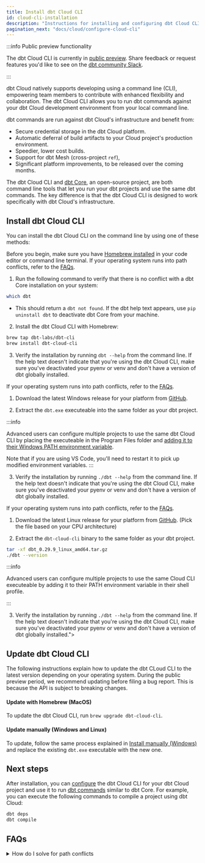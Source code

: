 ```yaml
---
title: Install dbt Cloud CLI 
id: cloud-cli-installation
description: "Instructions for installing and configuring dbt Cloud CLI"
pagination_next: "docs/cloud/configure-cloud-cli"
---
```


:::info Public preview functionality

The dbt Cloud CLI is currently in [public preview](/docs/dbt-versions/product-lifecycles#dbt-cloud). Share feedback or request features you'd like to see on the [dbt community Slack](https://getdbt.slack.com/archives/C05M77P54FL).

::: 

dbt Cloud natively supports developing using a command line (CLI), empowering team members to contribute with enhanced flexibility and collaboration. The dbt Cloud CLI allows you to run dbt commands against your dbt Cloud development environment from your local command line.

dbt commands are run against dbt Cloud's infrastructure and benefit from:

* Secure credential storage in the dbt Cloud platform.
* Automatic deferral of build artifacts to your Cloud project's production environment. 
* Speedier, lower cost builds.
* Support for dbt Mesh (cross-project `ref`),
* Significant platform improvements, to be released over the coming months.

The dbt Cloud CLI and [dbt Core](https://github.com/dbt-labs/dbt-core), an open-source project, are both command line tools that let you run your dbt projects and use the same dbt commands. The key difference is that the dbt Cloud CLI is designed to work specifically with dbt Cloud's infrastructure.

## Install dbt Cloud CLI

You can install the dbt Cloud CLI on the command line by using one of these methods:


<Tabs>

<TabItem value="brew" label="macOS">

Before you begin, make sure you have [Homebrew installed](http://brew.sh/) in your code editor or command line terminal. If your operating system runs into path conflicts, refer to the [FAQs](#faqs).

1. Run the following command to verify that there is no conflict with a dbt Core installation on your system:
   
```bash
which dbt
```
   - This should return a `dbt not found`. If the dbt help text appears, use `pip uninstall dbt` to deactivate dbt Core from your machine.
  
2. Install the dbt Cloud CLI with Homebrew: 

```bash
brew tap dbt-labs/dbt-cli
brew install dbt-cloud-cli
```

3. Verify the installation by running `dbt --help` from the command line. If the help text doesn't indicate that you're using the dbt Cloud CLI, make sure you've deactivated your pyenv or venv and don't have a version of dbt globally installed.

</TabItem>

<TabItem value="windows" label="Windows">

If your operating system runs into path conflicts, refer to the [FAQs](#faqs).

1. Download the latest Windows release for your platform from [GitHub](https://github.com/dbt-labs/dbt-cli/releases).

2. Extract the `dbt.exe` executeable into the same folder as your dbt project.

:::info

Advanced users can configure multiple projects to use the same dbt Cloud CLI by placing the executeable in the Program Files folder and [adding it to their Windows PATH environment variable](https://medium.com/@kevinmarkvi/how-to-add-executables-to-your-path-in-windows-5ffa4ce61a53).

Note that if you are using VS Code, you'll need to restart it to pick up modified environment variables.
:::

3. Verify the installation by running `./dbt --help` from the command line. If the help text doesn't indicate that you're using the dbt Cloud CLI, make sure you've deactivated your pyenv or venv and don't have a version of dbt globally installed.

</TabItem>

<TabItem value="linux" label="Linux">

If your operating system runs into path conflicts, refer to the [FAQs](#faqs).

1. Download the latest Linux release for your platform from [GitHub](https://github.com/dbt-labs/dbt-cli/releases). (Pick the file based on your CPU architecture)

2. Extract the `dbt-cloud-cli` binary to the same folder as your dbt project.

```bash
tar -xf dbt_0.29.9_linux_amd64.tar.gz
./dbt --version
```

:::info

Advanced users can configure multiple projects to use the same Cloud CLI executeable by adding it to their PATH environment variable in their shell profile.

:::

3. Verify the installation by running `./dbt --help` from the command line. If the help text doesn't indicate that you're using the dbt Cloud CLI, make sure you've deactivated your pyenv or venv and don't have a version of dbt globally installed.">

</TabItem>

</Tabs>

<!--
### Install with Homebrew (MacOS)

Before you begin, make sure you have [Homebrew installed](http://brew.sh/) in your code editor or command line terminal. 

1. Run the following command to verify that there is no conflict with a dbt Core installation on your system:
   
```bash
which dbt
```
   - This should return a `dbt not found`. If the dbt help text appears, use `pip uninstall dbt` to deactivate dbt Core from your machine.
  
2. Install the dbt Cloud CLI with Homebrew: 

```bash
brew tap dbt-labs/dbt-cli
brew install dbt-cloud-cli
```

3. Verify the installation by running `dbt --help` from the command line. If the help text doesn't indicate that you're using the dbt Cloud CLI, make sure you've deactivated your pyenv or venv and don't have a version of dbt globally installed.
  
### Install manually (Windows)

1. Download the latest Windows release for your platform from [GitHub](https://github.com/dbt-labs/dbt-cli/releases).

2. Extract the `dbt.exe` executeable into the same folder as your dbt project.

:::info

Advanced users can configure multiple projects to use the same dbt Cloud CLI by placing the executeable in the Program Files folder and [adding it to their Windows PATH environment variable](https://medium.com/@kevinmarkvi/how-to-add-executables-to-your-path-in-windows-5ffa4ce61a53).

Note that if you are using VS Code, you'll need to restart it to pick up modified environment variables.
:::

3. Verify the installation by running `./dbt --help` from the command line. If the help text doesn't indicate that you're using the dbt Cloud CLI, make sure you've deactivated your pyenv or venv and don't have a version of dbt globally installed.

### Install manually (Linux)

1. Download the latest Linux release for your platform from [GitHub](https://github.com/dbt-labs/dbt-cli/releases). (Pick the file based on your CPU architecture)

2. Extract the `dbt-cloud-cli` binary to the same folder as your dbt project.

```bash
tar -xf dbt_0.29.9_linux_amd64.tar.gz
./dbt --version
```

:::info

Advanced users can configure multiple projects to use the same Cloud CLI executeable by adding it to their PATH environment variable in their shell profile.

:::

3. Verify the installation by running `./dbt --help` from the command line. If the help text doesn't indicate that you're using the dbt Cloud CLI, make sure you've deactivated your pyenv or venv and don't have a version of dbt globally installed.
-->
## Update dbt Cloud CLI

The following instructions explain how to update the dbt CLoud CLI to the latest version depending on your operating system. During the public preview period, we recommend updating before filing a bug report. This is because the API is subject to breaking changes.

#### Update with Homebrew (MacOS)

To update the dbt Cloud CLI, run `brew upgrade dbt-cloud-cli`. 
#### Update manually (Windows and Linux)

To update, follow the same process explained in [Install manually (Windows)](#install-manually-windows) and replace the existing `dbt.exe` executable with the new one.


## Next steps

After installation, you can [configure](/docs/cloud/configure-cloud-cli) the dbt Cloud CLI for your dbt Cloud project and use it to run [dbt commands](/reference/dbt-commands) similar to dbt Core. For example, you can execute the following commands to compile a project using dbt Cloud:

```bash
dbt deps
dbt compile
```

## FAQs

<details>

<summary>How do I solve for path conflicts</summary>
For compatibility, both the dbt Cloud CLI and dbt Core are invoked by running `dbt`. This can create path conflicts if your operating system selects one over the other based on your $PATH environment variable (settings).

If you have dbt Core installed locally, ensure that you deactivate your Python environment or uninstall it using `pip uninstall dbt` before proceeding.  Alternatively, advanced users can modify the $PATH environment variable to correctly point to the dbt Cloud CLI binary to use both dbt Cloud CLI and dbt Core together.

You can always uninstall the Cloud CLI to return to using dbt Core.
</details>
